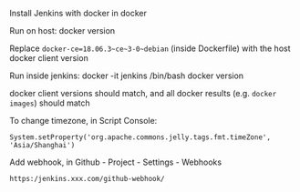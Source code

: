 Install Jenkins with docker in docker

Run on host:
docker version

Replace `docker-ce=18.06.3~ce~3-0~debian` (inside Dockerfile) with the host docker client version

Run inside jenkins:
docker -it jenkins /bin/bash
docker version

docker client versions should match, and all docker results (e.g. `docker images`) should match

To change timezone, in Script Console:
```
System.setProperty('org.apache.commons.jelly.tags.fmt.timeZone', 'Asia/Shanghai')
```

Add webhook, in Github - Project - Settings - Webhooks
```
https:/jenkins.xxx.com/github-webhook/
```
